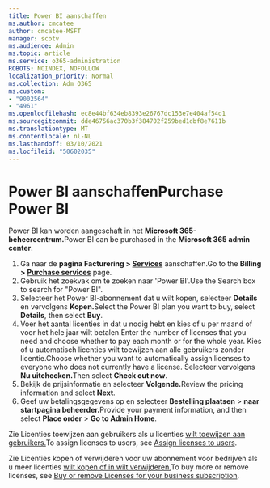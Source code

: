 ```yaml
---
title: Power BI aanschaffen
ms.author: cmcatee
author: cmcatee-MSFT
manager: scotv
ms.audience: Admin
ms.topic: article
ms.service: o365-administration
ROBOTS: NOINDEX, NOFOLLOW
localization_priority: Normal
ms.collection: Adm_O365
ms.custom:
- "9002564"
- "4961"
ms.openlocfilehash: ec8e44bf634eb8393e26767dc153e7e404af54d1
ms.sourcegitcommit: dde46756ac370b3f384702f259bed1dbf8e7611b
ms.translationtype: MT
ms.contentlocale: nl-NL
ms.lasthandoff: 03/10/2021
ms.locfileid: "50602035"
---
```

# <a name="purchase-power-bi"></a><span data-ttu-id="7d059-102">Power BI aanschaffen</span><span class="sxs-lookup"><span data-stu-id="7d059-102">Purchase Power BI</span></span>

<span data-ttu-id="7d059-103">Power BI kan worden aangeschaft in het **Microsoft 365-beheercentrum.**</span><span class="sxs-lookup"><span data-stu-id="7d059-103">Power BI can be purchased in the **Microsoft 365 admin center**.</span></span>

1. <span data-ttu-id="7d059-104">Ga naar de **pagina Facturering > [Services](https://go.microsoft.com/fwlink/p/?linkid=868433)** aanschaffen.</span><span class="sxs-lookup"><span data-stu-id="7d059-104">Go to the **Billing > [Purchase services](https://go.microsoft.com/fwlink/p/?linkid=868433)** page.</span></span>
2. <span data-ttu-id="7d059-105">Gebruik het zoekvak om te zoeken naar 'Power BI'.</span><span class="sxs-lookup"><span data-stu-id="7d059-105">Use the Search box to search for "Power BI".</span></span>
3. <span data-ttu-id="7d059-106">Selecteer het Power BI-abonnement dat u wilt kopen, selecteer **Details** en vervolgens **Kopen.**</span><span class="sxs-lookup"><span data-stu-id="7d059-106">Select the Power BI plan you want to buy, select **Details**, then select **Buy**.</span></span>
4. <span data-ttu-id="7d059-107">Voer het aantal licenties in dat u nodig hebt en kies of u per maand of voor het hele jaar wilt betalen.</span><span class="sxs-lookup"><span data-stu-id="7d059-107">Enter the number of licenses that you need and choose whether to pay each month or for the whole year.</span></span> <span data-ttu-id="7d059-108">Kies of u automatisch licenties wilt toewijzen aan alle gebruikers zonder licentie.</span><span class="sxs-lookup"><span data-stu-id="7d059-108">Choose whether you want to automatically assign licenses to everyone who does not currently have a license.</span></span> <span data-ttu-id="7d059-109">Selecteer vervolgens **Nu uitchecken.**</span><span class="sxs-lookup"><span data-stu-id="7d059-109">Then select **Check out now**.</span></span>
5. <span data-ttu-id="7d059-110">Bekijk de prijsinformatie en selecteer **Volgende.**</span><span class="sxs-lookup"><span data-stu-id="7d059-110">Review the pricing information and select **Next**.</span></span>
6. <span data-ttu-id="7d059-111">Geef uw betalingsgegevens op en selecteer **Bestelling plaatsen**  >  **naar startpagina beheerder.**</span><span class="sxs-lookup"><span data-stu-id="7d059-111">Provide your payment information, and then select **Place order** > **Go to Admin Home**.</span></span>

<span data-ttu-id="7d059-112">Zie Licenties toewijzen aan gebruikers als u licenties [wilt toewijzen aan gebruikers.](https://docs.microsoft.com/microsoft-365/admin/manage/assign-licenses-to-users)</span><span class="sxs-lookup"><span data-stu-id="7d059-112">To assign licenses to users, see [Assign licenses to users](https://docs.microsoft.com/microsoft-365/admin/manage/assign-licenses-to-users).</span></span>

<span data-ttu-id="7d059-113">Zie Licenties kopen of verwijderen voor uw abonnement voor bedrijven als u meer licenties [wilt kopen of in wilt verwijderen.](https://docs.microsoft.com/microsoft-365/commerce/licenses/buy-licenses)</span><span class="sxs-lookup"><span data-stu-id="7d059-113">To buy more or remove licenses, see [Buy or remove Licenses for your business subscription](https://docs.microsoft.com/microsoft-365/commerce/licenses/buy-licenses).</span></span>